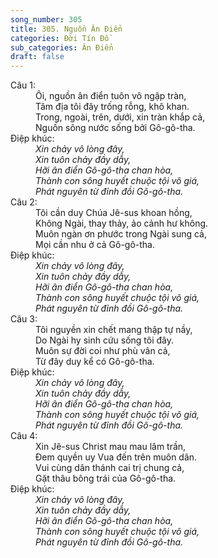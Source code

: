 ```yaml
---
song_number: 305
title: 305. Nguồn Ân Điển
categories: Đời Tín Đồ
sub_categories: Ân Điển
draft: false
---
```

<dl><dt>Câu 1:</dt><dd data-verse="1">Ôi, nguồn ân điển tuôn vô ngập tràn, <br/>Tâm địa tôi đây trống rỗng, khô khan. <br/>Trong, ngoài, trên, dưới, xin tràn khắp cả, <br/>Nguồn sông nước sống bởi Gô-gô-tha. </dd><dt>Điệp khúc:</dt><dd data-chorus="1"><em>Xin chảy vô lòng đây, <br/>Xin tuôn chảy đầy dẫy, <br/>Hỡi ân điển Gô-gô-tha chan hòa, <br/>Thành con sông huyết chuộc tội vô giá, <br/>Phát nguyên từ đỉnh đồi Gô-gô-tha. </em></dd><dt>Câu 2:</dt><dd data-verse="2">Tôi cần duy Chúa Jê-sus khoan hồng, <br/>Không Ngài, thay thảy, ảo cảnh hư không. <br/>Muôn ngàn ơn phước trong Ngài sung cả, <br/>Mọi cần nhu ở cả Gô-gô-tha. </dd><dt>Điệp khúc:</dt><dd data-chorus="1"><em>Xin chảy vô lòng đây, <br/>Xin tuôn chảy đầy dẫy, <br/>Hỡi ân điển Gô-gô-tha chan hòa, <br/>Thành con sông huyết chuộc tội vô giá, <br/>Phát nguyên từ đỉnh đồi Gô-gô-tha. </em></dd><dt>Câu 3:</dt><dd data-verse="3">Tôi nguyền xin chết mang thập tự nầy, <br/>Do Ngài hy sinh cứu sống tôi đây. <br/>Muôn sự đời coi như phù vân cả, <br/>Từ đây duy kể có Gô-gô-tha. </dd><dt>Điệp khúc:</dt><dd data-chorus="1"><em>Xin chảy vô lòng đây, <br/>Xin tuôn chảy đầy dẫy, <br/>Hỡi ân điển Gô-gô-tha chan hòa, <br/>Thành con sông huyết chuộc tội vô giá, <br/>Phát nguyên từ đỉnh đồi Gô-gô-tha. </em></dd><dt>Câu 4:</dt><dd data-verse="4">Xin Jê-sus Christ mau mau lâm trần, <br/>Đem quyền uy Vua đến trên muôn dân. <br/>Vui cùng dân thánh cai trị chung cả, <br/>Gặt thâu bông trái của Gô-gô-tha. </dd><dt>Điệp khúc:</dt><dd data-chorus="1"><em>Xin chảy vô lòng đây, <br/>Xin tuôn chảy đầy dẫy, <br/>Hỡi ân điển Gô-gô-tha chan hòa, <br/>Thành con sông huyết chuộc tội vô giá, <br/>Phát nguyên từ đỉnh đồi Gô-gô-tha. </em></dd></dl>